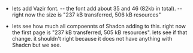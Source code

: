 - lets add Vazir font.
  -- the font add about 35 and 46 (82kb in total).
  -- right now the size is "237 kB transferred, 506 kB resources"

- lets see how much all compoennts of Shadcn adding to this. right now the first page is "237 kB transferred, 505 kB resources". lets see if that change. it shouldn't right because it does not have anything with Shadcn but we see.
